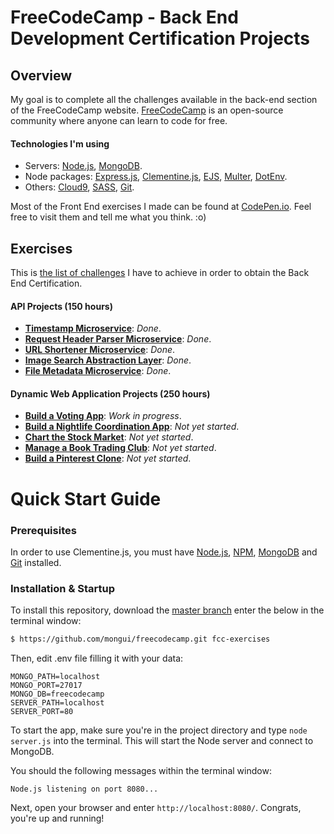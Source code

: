 # FreeCodeCamp - Back End Development Certification Projects

## Overview

My goal is to complete all the challenges available in the back-end section of the FreeCodeCamp website. [FreeCodeCamp](http://www.freecodecamp.com) is an open-source community where anyone can learn to code for free.

#### Technologies I'm using

* Servers: [Node.js](https://nodejs.org/), [MongoDB](http://www.mongodb.org/).
* Node packages: [Express.js](http://expressjs.com/), [Clementine.js](https://github.com/johnstonbl01/clementinejs), [EJS](http://www.embeddedjs.com/), [Multer](https://github.com/expressjs/multer), [DotEnv](https://github.com/motdotla/dotenv).
* Others: [Cloud9](https://c9.io/?redirect=0), [SASS](http://sass-lang.com/), [Git](https://git-scm.com/).

Most of the Front End exercises I made can be found at [CodePen.io](http://codepen.io/Mongui/pens/tags/?selected_tag=freecodecamp). Feel free to visit them and tell me what you think. :o)

## Exercises

This is [the list of challenges](http://www.freecodecamp.com/map) I have to achieve in order to obtain the Back End Certification.

#### API Projects (150 hours)

- [**Timestamp Microservice**](http://www.freecodecamp.com/challenges/timestamp-microservice): *Done*.
- [**Request Header Parser Microservice**](http://www.freecodecamp.com/challenges/request-header-parser-microservice): *Done*.
- [**URL Shortener Microservice**](http://www.freecodecamp.com/challenges/url-shortener-microservice): *Done*.
- [**Image Search Abstraction Layer**](http://www.freecodecamp.com/challenges/image-search-abstraction-layer): *Done*.
- [**File Metadata Microservice**](http://www.freecodecamp.com/challenges/file-metadata-microservice): *Done*.

#### Dynamic Web Application Projects (250 hours)

- [**Build a Voting App**](http://www.freecodecamp.com/challenges/build-a-voting-app): *Work in progress*.
- [**Build a Nightlife Coordination App**](http://www.freecodecamp.com/challenges/build-a-nightlife-coordination-app): *Not yet started*.
- [**Chart the Stock Market**](http://www.freecodecamp.com/challenges/chart-the-stock-market): *Not yet started*.
- [**Manage a Book Trading Club**](http://www.freecodecamp.com/challenges/manage-a-book-trading-club): *Not yet started*.
- [**Build a Pinterest Clone**](http://www.freecodecamp.com/challenges/build-a-pinterest-clone): *Not yet started*.

# Quick Start Guide

### Prerequisites

In order to use Clementine.js, you must have [Node.js](https://nodejs.org/), [NPM](https://nodejs.org/), [MongoDB](http://www.mongodb.org/) and [Git](https://git-scm.com/) installed.

### Installation & Startup

To install this repository, download the [master branch](https://github.com/mongui/freecodecamp/archive/master.zip) enter the below in the terminal window:

```bash
$ https://github.com/mongui/freecodecamp.git fcc-exercises
```

Then, edit .env file filling it with your data:

```
MONGO_PATH=localhost
MONGO_PORT=27017
MONGO_DB=freecodecamp
SERVER_PATH=localhost
SERVER_PORT=80
```

To start the app, make sure you're in the project directory and type `node server.js` into the terminal. This will start the Node server and connect to MongoDB.

You should the following messages within the terminal window:

```
Node.js listening on port 8080...
```

Next, open your browser and enter `http://localhost:8080/`. Congrats, you're up and running!
